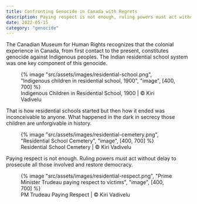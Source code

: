 ```yaml
---
title: Confronting Genocide in Canada with Regrets
description: Paying respect is not enough, ruling powers must act without delay to prosecute all those involved to restore justice
date: 2022-05-15
category: "genocide"
---
```


The Canadian Museum for Human Rights recognizes that the colonial experience in Canada, from first contact to the present, constitutes genocide against Indigenous peoples. The Indian residential school system was one key component of this genocide.

<!-- excerpt -->

<figure>
{% image "src/assets/images/residential-school.png", "Indigenous children in residential school, 1900", "image", [400, 700] %}
<figcaption>Indigenous Children in Residential School, 1900 | © Kiri Vadivelu</figcaption>
</figure>

That is how residential schools started but then how it ended was inconceivable to anyone. What happened in the dark in secrecy those children are unforgivable in history.

<figure>
{% image "src/assets/images/residential-cemetery.png", "Residential School Cemetery", "image", [400, 700] %}
<figcaption>Residential School Cemetery | © Kiri Vadivelu</figcaption>
</figure>

Paying respect is not enough. Ruling powers must act without delay to prosecute all those involved and restore democracy.

<figure>
{% image "src/assets/images/residential-respect.png", "Prime Minister Trudeau paying respect to victims", "image", [400, 700] %}
<figcaption>PM Trudeau Paying Respect | © Kiri Vadivelu</figcaption>
</figure>
